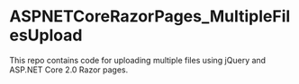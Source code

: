 # ASPNETCoreRazorPages_MultipleFilesUpload

This repo contains code for uploading multiple files using jQuery and ASP.NET Core 2.0 Razor pages.
